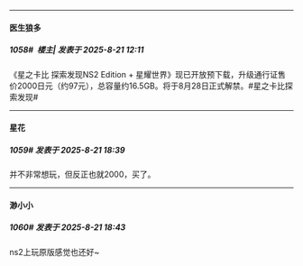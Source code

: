 ﻿
*****

####  医生狼多  
##### 1058#         楼主| 发表于 2025-8-21 12:11

《星之卡比 探索发现NS2 Edition + 星耀世界》现已开放预下载，升级通行证售价2000日元（约97元），总容量约16.5GB。将于8月28日正式解禁。#星之卡比探索发现#  ​​​


*****

####  星花  
##### 1059#       发表于 2025-8-21 18:39

并不非常想玩，但反正也就2000，买了。


*****

####  渺小小  
##### 1060#       发表于 2025-8-21 18:43

ns2上玩原版感觉也还好~

